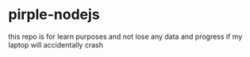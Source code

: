 # pirple-nodejs
this repo is for learn purposes and not lose any data and progress if my laptop will accidentally crash
